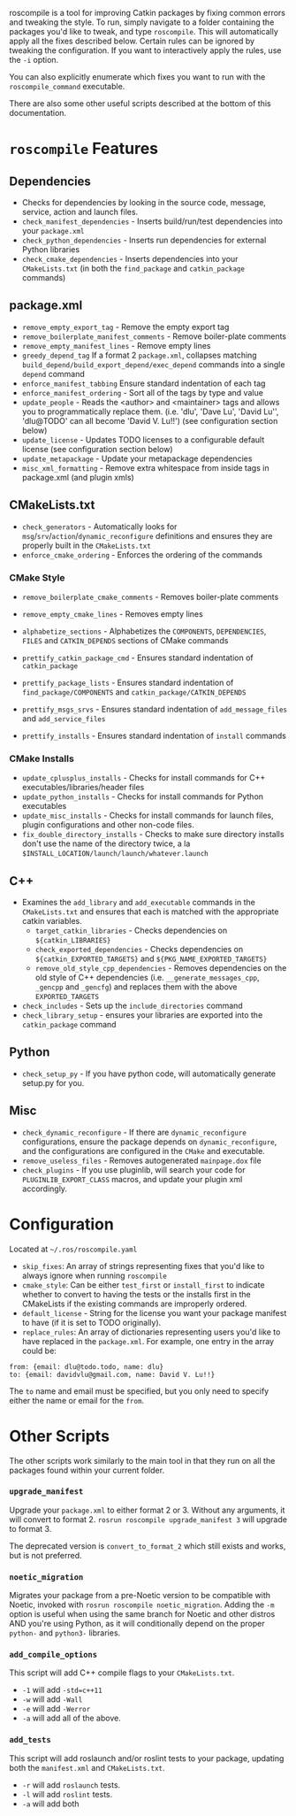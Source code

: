 roscompile is a tool for improving Catkin packages by fixing common errors and tweaking the style.
To run, simply navigate to a folder containing the packages you'd like to tweak, and type `roscompile`.
This will automatically apply all the fixes described below.
Certain rules can be ignored by tweaking the configuration.
If you want to interactively apply the rules, use the `-i` option.

You can also explicitly enumerate which fixes you want to run with the `roscompile_command` executable.

There are also some other useful scripts described at the bottom of this documentation.

# `roscompile` Features
## Dependencies
 * Checks for dependencies by looking in the source code, message, service, action and launch files.
 * `check_manifest_dependencies` - Inserts build/run/test dependencies into your `package.xml`
 * `check_python_dependencies` - Inserts run dependencies for external Python libraries
 * `check_cmake_dependencies` - Inserts dependencies into your `CMakeLists.txt` (in both the `find_package` and `catkin_package` commands)

## package.xml
 * `remove_empty_export_tag` - Remove the empty export tag
 * `remove_boilerplate_manifest_comments` - Remove boiler-plate comments
 * `remove_empty_manifest_lines` - Remove empty lines
 * `greedy_depend_tag` If a format 2 `package.xml`, collapses matching `build_depend/build_export_depend/exec_depend` commands into a single `depend` command
 * `enforce_manifest_tabbing` Ensure standard indentation of each tag
 * `enforce_manifest_ordering` - Sort all of the tags by type and value
 * `update_people` - Reads the &lt;author> and &lt;maintainer> tags and allows you to programmatically replace them. (i.e. 'dlu', 'Dave Lu', 'David Lu'', 'dlu@TODO' can all become 'David V. Lu!!') (see configuration section below)
 * `update_license` - Updates TODO licenses to a configurable default license (see configuration section below)
 * `update_metapackage` - Update your metapackage dependencies
 * `misc_xml_formatting` - Remove extra whitespace from inside tags in package.xml (and plugin xmls)

## CMakeLists.txt
 * `check_generators` - Automatically looks for `msg`/`srv`/`action`/`dynamic_reconfigure` definitions and ensures they are properly built in the `CMakeLists.txt`
 * `enforce_cmake_ordering` - Enforces the ordering of the commands

### CMake Style
 * `remove_boilerplate_cmake_comments` - Removes boiler-plate comments
 * `remove_empty_cmake_lines` - Removes empty lines
 * `alphabetize_sections` - Alphabetizes the `COMPONENTS`, `DEPENDENCIES`, `FILES` and `CATKIN_DEPENDS` sections of CMake commands

 * `prettify_catkin_package_cmd` - Ensures standard indentation of `catkin_package`
 * `prettify_package_lists` - Ensures standard indentation of `find_package/COMPONENTS` and `catkin_package/CATKIN_DEPENDS`
 * `prettify_msgs_srvs` - Ensures standard indentation of `add_message_files` and `add_service_files`
 * `prettify_installs` - Ensures standard indentation of `install` commands

### CMake Installs
 * `update_cplusplus_installs` - Checks for install commands for C++ executables/libraries/header files
 * `update_python_installs` - Checks for install commands for Python executables
 * `update_misc_installs` - Checks for install commands for launch files, plugin configurations and other non-code files.
 * `fix_double_directory_installs` - Checks to make sure directory installs don't use the name of the directory twice, a la `$INSTALL_LOCATION/launch/launch/whatever.launch`

## C++
 * Examines the `add_library` and `add_executable` commands in the `CMakeLists.txt` and ensures that each is matched with the appropriate catkin variables.
    * `target_catkin_libraries` - Checks dependencies on `${catkin_LIBRARIES}`
    * `check_exported_dependencies` - Checks dependencies on `${catkin_EXPORTED_TARGETS}` and `${PKG_NAME_EXPORTED_TARGETS}`
    * `remove_old_style_cpp_dependencies` - Removes dependencies on the old style of C++ dependencies (i.e. `__generate_messages_cpp`, `_gencpp` and `_gencfg`) and replaces them with the above `EXPORTED_TARGETS`
 * `check_includes` - Sets up the `include_directories` command
 * `check_library_setup` - ensures your libraries are exported into the `catkin_package` command

## Python
 * `check_setup_py` - If you have python code, will automatically generate setup.py for you.

## Misc
 * `check_dynamic_reconfigure` - If there are `dynamic_reconfigure` configurations, ensure the package depends on `dynamic_reconfigure`, and the configurations are configured in the `CMake` and executable.
 * `remove_useless_files` - Removes autogenerated `mainpage.dox` file
 * `check_plugins` - If you use pluginlib, will search your code for `PLUGINLIB_EXPORT_CLASS` macros, and update your plugin xml accordingly.

# Configuration
 Located at `~/.ros/roscompile.yaml`

 * `skip_fixes`: An array of strings representing fixes that you'd like to always ignore when running `roscompile`
 * `cmake_style`: Can be either `test_first` or `install_first` to indicate whether to convert to having the tests or the installs first in the CMakeLists if the existing commands are improperly ordered.
 * `default_license` - String for the license you want your package manifest to have (if it is set to TODO originally).
 * `replace_rules`: An array of dictionaries representing users you'd like to have replaced in the `package.xml`. For example, one entry in the array could be:
 ```
 from: {email: dlu@todo.todo, name: dlu}
 to: {email: davidvlu@gmail.com, name: David V. Lu!!}
 ```
 The `to` name and email must be specified, but you only need to specify either the name or email for the `from`.

# Other Scripts
The other scripts work similarly to the main tool in that they run on all the packages found within your current folder.

### `upgrade_manifest`
Upgrade your `package.xml` to either format 2 or 3. Without any arguments, it will convert to format 2. `rosrun roscompile upgrade_manifest 3` will upgrade to format 3.

The deprecated version is `convert_to_format_2` which still exists and works, but is not preferred.

### `noetic_migration`
Migrates your package from a pre-Noetic version to be compatible with Noetic, invoked with `rosrun roscompile noetic_migration`. Adding the `-m` option is useful when using the same branch for Noetic and other distros AND you're using Python, as it will conditionally depend on the proper `python-` and `python3-` libraries.

### `add_compile_options`
This script will add C++ compile flags to your `CMakeLists.txt`.
 * `-1` will add `-std=c++11`
 * `-w` will add `-Wall`
 * `-e` will add `-Werror`
 * `-a` will add all of the above.

### `add_tests`
This script will add roslaunch and/or roslint tests to your package, updating both the `manifest.xml` and `CMakeLists.txt`.
 * `-r` will add `roslaunch` tests.
 * `-l` will add `roslint` tests.
 * `-a` will add both
